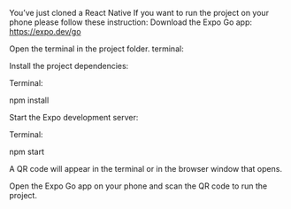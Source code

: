 You’ve just cloned a React Native If you want to run the project on your phone please follow these instruction:
Download the Expo Go app:
https://expo.dev/go 

Open the terminal in the project folder.
terminal:

Install the project dependencies:

Terminal:

npm install 

Start the Expo development server:

Terminal:

npm start

A QR code will appear in the terminal or in the browser window that opens.

Open the Expo Go app on your phone and scan the QR code to run the project.

